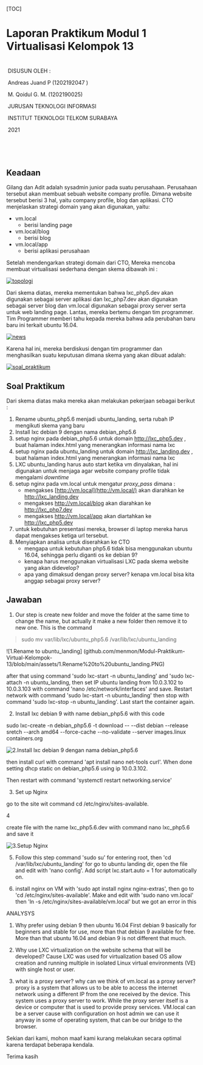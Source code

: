 [TOC]

# 			Laporan Praktikum Modul 1 Virtualisasi Kelompok 13

# 					





​																										DISUSUN OLEH : 

​																							Andreas Juand P (1202192047 )

​																							M. Qoidul G. M.  (1202190025)







​																							JURUSAN TEKNOLOGI INFORMASI

​																					 INSTITUT TEKNOLOGI TELKOM SURABAYA

​																													2021

​																										



​										

## Keadaan

Gilang dan Adit adalah sysadmin junior pada suatu perusahaan. Perusahaan tersebut akan membuat sebuah website company profile. Dimana website tersebut berisi 3 hal, yaitu company profile, blog dan aplikasi. CTO menjelaskan strategi domain yang akan digunakan, yaitu:

- vm.local
  - berisi landing page
- vm.local/blog
  - berisi blog
- vm.local/app
  - berisi aplikasi perusahaan

Setelah mendengarkan strategi domain dari CTO, Mereka mencoba membuat virtualisasi sederhana dengan skema dibawah ini :

[![topologi](https://github.com/aldonesia/Sistem-Administrasi-Server-2021/raw/master/modul-1/assets/topologi.PNG)](https://github.com/aldonesia/Sistem-Administrasi-Server-2021/blob/master/modul-1/assets/topologi.PNG)

Dari skema diatas, mereka mementukan bahwa lxc_php5.dev akan digunakan sebagai server aplikasi dan lxc_php7.dev akan digunakan sebagai server blog dan vm.local digunakan sebagai proxy server serta untuk web landing page. Lantas, mereka bertemu dengan tim programmer. Tim Programmer memberi tahu kepada mereka bahwa ada perubahan baru baru ini terkait ubuntu 16.04.

[![news](https://github.com/aldonesia/Sistem-Administrasi-Server-2021/raw/master/modul-1/assets/news.PNG)](https://github.com/aldonesia/Sistem-Administrasi-Server-2021/blob/master/modul-1/assets/news.PNG)

Karena hal ini, mereka berdiskusi dengan tim programmer dan menghasilkan suatu keputusan dimana skema yang akan dibuat adalah:

[![soal_praktikum](https://github.com/aldonesia/Sistem-Administrasi-Server-2021/raw/master/modul-1/assets/soal_praktikum.png)](https://github.com/aldonesia/Sistem-Administrasi-Server-2021/blob/master/modul-1/assets/soal_praktikum.png)

## Soal Praktikum

Dari skema diatas maka mereka akan melakukan pekerjaan sebagai berikut :

1. Rename ubuntu_php5.6 menjadi ubuntu_landing, serta rubah IP mengikuti skema yang baru
2. Install lxc debian 9 dengan nama debian_php5.6
3. setup nginx pada debian_php5.6 untuk domain http://lxc_php5.dev , buat halaman index.html yang menerangkan informasi nama lxc
4. setup nginx pada ubuntu_landing untuk domain http://lxc_landing.dev , buat halaman index.html yang menerangkan informasi nama lxc
5. LXC ubuntu_landing harus auto start ketika vm dinyalakan, hal ini digunakan untuk menjaga agar website company profile tidak mengalami *downtime*
6. setup nginx pada vm.local untuk mengatur *proxy_pass* dimana :
   - mengakses [http://vm.local](http://vm.local/) akan diarahkan ke http://lxc_landing.dev
   - mengakses http://vm.local/blog akan diarahkan ke http://lxc_php7.dev
   - mengakses http://vm.local/app akan diartahkan ke http://lxc_php5.dev
7. untuk kebutuhan presentasi mereka, browser di laptop mereka harus dapat mengakses ketiga url tersebut.
8. Menyiapkan analisa untuk diserahkan ke CTO
   - mengapa untuk kebutuhan php5.6 tidak bisa menggunakan ubuntu 16.04, sehingga perlu diganti os ke debian 9?
   - kenapa harus menggunakan virtualisasi LXC pada skema website yang akan didevelop?
   - apa yang dimaksud dengan proxy server? kenapa vm.local bisa kita anggap sebagai proxy server?



## Jawaban 

1.   Our step is create new folder and move the folder at the same time to change the name, but actually it make a new folder then remove it to new one. This is the command




> sudo mv var/lib/lxc/ubuntu_php5.6 /var/lib/lxc/ubuntu_landing

   

![1.Rename to ubuntu_landing] (github.com/menmon/Modul-Praktikum-Virtual-Kelompok-13/blob/main/assets/1.Rename%20to%20ubuntu_landing.PNG)

after that using command 'sudo lxc-start -n ubuntu_landing' and 'sudo lxc-attach -n ubuntu_landing, then set IP ubuntu landing from 10.0.3.102 to 10.0.3.103 with command 'nano /etc/network/interfaces' and save. Restart network with command 'sudo lxc-start -n ubuntu_landing' then stop with command 'sudo lxc-stop -n ubuntu_landing'. Last start the container again.


2.  Install lxc debian 9 with name debian_php5.6 with this code

   sudo lxc-create -n debian_php5.6 -t download -- --dist debian --release sretch --arch amd64 --force-cache --no-validate --server images.linux containers.org

![2.Install lxc debian 9 dengan nama debian_php5.6](D:/Universitas%20Telkom/Semester%205/Sysadmin/Prak%201/2.Install%20lxc%20debian%209%20dengan%20nama%20debian_php5.6.PNG)

then install curl with command 'apt install nano net-tools curl'. When done setting  dhcp static on debian_php5.6 using ip 10.0.3.102.

Then restart with command 'systemctl restart networking.service'

3. Set up Nginx 

go to the site wit command cd /etc/nginx/sites-available.

4

create file  with the name lxc_php5.6.dev wiith command nano lxc_php5.6 and save it

![3.Setup Nginx](D:/Universitas%20Telkom/Semester%205/Sysadmin/Prak%201/3.Setup%20Nginx.PNG)


5. Follow this step command 'sudo su' for entering root, then 'cd /var/lib/lxc/ubuntu_landing' for go to ubuntu landing dir, open the file and edit with 'nano config'. Add script lxc.start.auto = 1 for automatically on.

6. install nginx on VM with 'sudo apt install nginx nginx-extras', then go to 'cd /etc/nginx/sites-available'. Make and edit with 'sudo nano vm.local' then 'ln -s /etc/nginx/sites-available/vm.local' but we got an error in this


    


ANALYSYS
1. Why prefer using debian 9 then ubuntu 16.04
    First debian 9 basically for beginners and stable for use, more than that debian 9 available for free. More than that ubuntu 16.04 and debian 9 is not different that much.

2. Why use LXC virtualization on the website schema that will be developed?
    Cause LXC was used for virtualization based OS allow creation and running multiple in  isolated Linux virtual environments (VE) with single host or user.
    
3.  what is a proxy server? why can we think of vm.local as a proxy server?
    proxy is a system that allows us to be able to access the internet network using a different IP from the one received by the device. This system uses a proxy server to work. While the proxy server itself is a device or computer that is used to provide proxy services. VM.local can be a server cause with configuration on host admin we can use it anyway in some of operating system, that can be our bridge to the browser.




Sekian dari kami, mohon maaf kami kurang melakukan secara optimal karena terdapat beberapa kendala. 

Terima kasih
